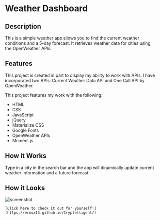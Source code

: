 # Weather Dashboard


## Description

This is a simple weather app allows you to find the current weather conditions and a 5-day forecast. It retrieves weather data for cities using the OpenWeather APIs.

## Features

This project is created in part to display my ability to work with APIs. I have incorporated two APIs: Current Weather Data API and One Call API by OpenWeather. 

This project features my work with the following:

* HTML
* CSS
* JavaScript
* jQuery
* Materialize CSS
* Google Fonts
* OpenWeather APIs
* Moment.js

## How it Works
Type in a city in the search bar and the app will dinamically update current weather information and a future forecast.

## How it Looks

![screenshot](./images/home_ss.png)
```
[Click here to check it out for yourself!](https://eroux13.github.io/Cryptelligent/)